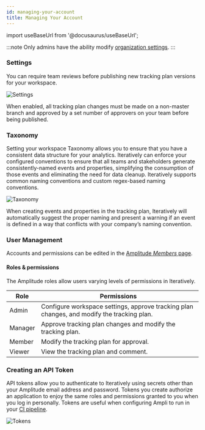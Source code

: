 ```yaml
---
id: managing-your-account
title: Managing Your Account
---
```


import useBaseUrl from '@docusaurus/useBaseUrl';

:::note
Only admins have the ability modify [organization settings](https://help.amplitude.com/hc/en-us/articles/360058073772-Create-and-manage-organizations-and-projects). 
:::


### Settings

You can require team reviews before publishing new tracking plan versions for your workspace.

![Settings](/img/settings.png)

When enabled, all tracking plan changes must be made on a non-master branch and approved by a set number of approvers on your team before being published.

###  Taxonomy

Setting your workspace Taxonomy allows you to ensure that you have a consistent data structure for your analytics. Iteratively can enforce your configured conventions to ensure that all teams and stakeholders generate consistently-named events and properties, simplifying the consumption of those events and eliminating the need for data cleanup. Iteratively supports common naming conventions and custom regex-based naming conventions.

<p><img alt="Taxonomy" src={useBaseUrl('/img/taxonomy.png#400')} /></p>

When creating events and properties in the tracking plan, Iteratively will automatically suggest the proper naming and present a warning if an event is defined in a way that conflicts with your company’s naming convention.

### User Management

Accounts and permissions can be edited in the [Amplitude *Members* page](https://help.amplitude.com/hc/en-us/articles/360058531591-Manage-users-and-permissions).

#### Roles & permissions

The Amplitude roles allow users varying levels of permissions in Iteratively.

| Role     | Permissions |
|----------|-------------|
| Admin    | Configure workspace settings, approve tracking plan changes, and modify the tracking plan. |
| Manager | Approve tracking plan changes and modify the tracking plan. |
| Member   | Modify the tracking plan for approval. |
| Viewer   | View the tracking plan and comment. |


###  Creating an API Token

API tokens allow you to authenticate to Iteratively using secrets other than your Amplitude email address and password. Tokens you create authorize an application to enjoy the same roles and permissions granted to you when you log in personally. Tokens are useful when configuring Ampli to run in your [CI pipeline](/integrating-with-ci). 

![Tokens](/img/tokens.png)
